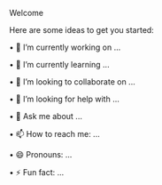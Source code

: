 Welcome

Here are some ideas to get you started:

• 🔭 I’m currently working on ...

• 🌱 I’m currently learning ...

• 👯 I’m looking to collaborate on ...

• 🤔 I’m looking for help with ...

• 💬 Ask me about ...

• 📫 How to reach me: ...

• 😄 Pronouns: ...

• ⚡ Fun fact: ...

